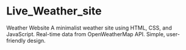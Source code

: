 # Live_Weather_site
Weather Website  A minimalist weather site using HTML, CSS, and JavaScript. Real-time data from OpenWeatherMap API. Simple, user-friendly design.
